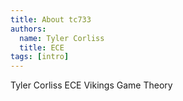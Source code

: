 ```yaml
---
title: About tc733
authors:
  name: Tyler Corliss
  title: ECE
tags: [intro]
---
```


Tyler Corliss
ECE
Vikings
Game Theory
